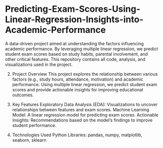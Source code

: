 # Predicting-Exam-Scores-Using-Linear-Regression-Insights-into-Academic-Performance
A data-driven project aimed at understanding the factors influencing academic performance. By leveraging multiple linear regression, we predict student exam scores based on study habits, parental involvement, and other critical features. This repository contains all code, analysis, and visualizations used in the project.

2. Project Overview
This project explores the relationship between various factors (e.g., study hours, attendance, motivation) and academic performance. Using multiple linear regression, we predict student exam scores and provide actionable insights for improving educational outcomes.

3. Key Features
Exploratory Data Analysis (EDA): Visualizations to uncover relationships between features and exam scores.
Machine Learning Model: A linear regression model for predicting exam scores.
Actionable Insights: Recommendations based on the model’s findings to improve student performance.

5. Technologies Used
Python
Libraries: pandas, numpy, matplotlib, seaborn, sklearn

